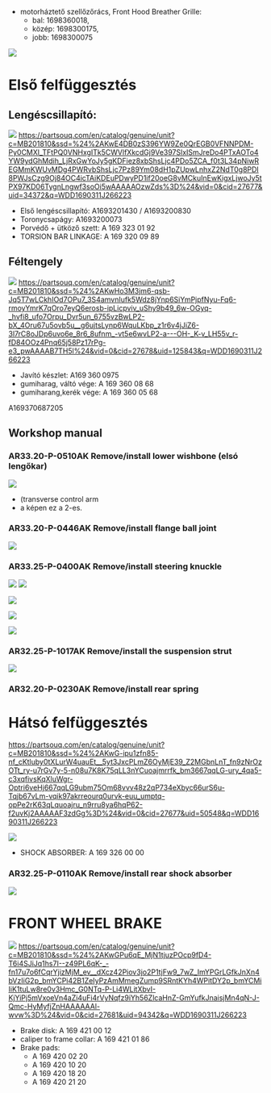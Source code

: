* motorháztető szellőzőrács, Front Hood Breather Grille: 
  * bal: 1698360018, 
  * közép: 1698300175, 
  * jobb: 1698300075
  

![](docs/image-2025-06-13-10-03-47.png)



# Első felfüggesztés 

## Lengéscsillapító:

![](docs/2025-07-27-13-08-16.png)
https://partsouq.com/en/catalog/genuine/unit?c=MB201810&ssd=%24%2AKwE4DB0zS396YW9Ze0QrEGB0VFNNPDM-Py0CMXl_TFtPQ0VNHxgITk5CWVlfXkcdGj9Ve397SlxISmJreDo4PTxAOTo4YW9ydGhMdih_LjRxGwYoJy5gKDFiez8xbShsLjc4PDo5ZCA_f0t3L34pNiwREGMmKWUvMDg4PWRvbShsLjc7Pz89Ym08dH1pZUpwLnhxZ2NdT0g8PDI8PWJsCzg9Oj84OC4icTAiKDEuPDwyPD1if20oeG8vMCkuInEwKigxLjwoJy5tPX97KD06TygnLngwf3soOi5wAAAAAOzwZds%3D%24&vid=0&cid=27677&uid=34372&q=WDD1690311J266223

* Első lengéscsillapító:	A1693201430 / A1693200830
* Toronycsapágy:	A1693200073
* Porvédő + ütköző szett:	 A 169 323 01 92
* TORSION BAR LINKAGE: A 169 320 09 89	


## Féltengely

![](docs/2025-07-27-13-11-36.png)
https://partsouq.com/en/catalog/genuine/unit?c=MB201810&ssd=%24%2AKwHo3M3jm6-qsb-Jq5T7wLCkhIOd7OPu7_3S4amvnIufk5Wdz8jYnp6SiYmPjpfNyu-Fq6-rmoyYmrK7qOro7eyQ6erosb-ipLicpviv_uShy9b49_6w-OGyq-_hvfi8_ufo7Orpu_Dvr5un_6755vzBwLP2-bX_4Oru67u5ovb5u__g6ujtsLynp6WquLKbp_z1r6v4jJiZ6-3l7rC8oJDp6uvo6e_8r6_8ufnm_-vt5e6wvLP2-a---OH-_K-v_LH55v_r-fD84OOz4Pnq65j58Pz17rPg-e3_pwAAAAB7TH5l%24&vid=0&cid=27678&uid=125843&q=WDD1690311J266223

* Javító készlet: A169 360 0975
* gumiharag, váltó vége: A 169 360 08 68
* gumiharang,kerék vége: A 169 360 05 68

A169370687205

## Workshop manual

### AR33.20-P-0510AK Remove/install lower wishbone (elsó lengőkar)
![](docs/2025-07-27-12-45-13.png)
* (transverse control arm
* a képen ez a 2-es. 

### AR33.20-P-0446AK Remove/install flange ball joint
![](docs/2025-07-27-12-47-23.png)

### AR33.25-P-0400AK Remove/install steering knuckle

![](docs/2025-07-27-12-43-15.png)
![](docs/2025-07-27-12-43-50.png)

![](docs/2025-07-27-12-39-20.png)

![](docs/2025-07-27-12-38-42.png)

![](docs/2025-07-27-12-38-28.png)



### AR32.25-P-1017AK Remove/install the suspension strut

![](docs/2025-07-27-12-50-43.png)

### AR32.20-P-0230AK Remove/install rear spring


# Hátsó felfüggesztés 

https://partsouq.com/en/catalog/genuine/unit?c=MB201810&ssd=%24%2AKwG-ipu1zfn85-nf_cKtluby0tXLurW4uauEt__5yt3JxcPLmZ6OyMjE39_Z2MGbnLnT_fn9zNrOzOTt_ry-u7rGv7y-5-n08u7K8K75qLL3nYCuoajmrrfk_bm3667qqLG-ury_4qa5-c3xqfivsKqXluWgr-Optri6veHj667qqLG9ubm75Om68vvv48z2qP734eXbyc66urS6u-Tqjb67vLm-vqik97akrreourq0urvk-euu_umptq-opPe2rK63qLquoajru_n9rru8ya6hqP62-f2uvKj2AAAAAF3zdGg%3D%24&vid=0&cid=27677&uid=50548&q=WDD1690311J266223

![](docs/image-2025-08-10-01-12-35.png)

* SHOCK ABSORBER: A 169 326 00 00	


### AR32.25-P-0110AK Remove/install rear shock absorber

![](docs/2025-07-27-12-51-40.png)


# FRONT WHEEL BRAKE

![](docs/2025-07-27-13-15-48.png)
https://partsouq.com/en/catalog/genuine/unit?c=MB201810&ssd=%24%2AKwGPu6qE_MjN1tjuzPOcp9fD4-T6i4SJiJq1hs7I--z49PL6qK-_-fn17u7o6fCqrYjizMjM_ev__dXcz42Piov3jo2P1tjFw9_7wZ_ImYPGrLGfkJnXn4bVzIiG2p_bmYCPi42B1ZeIyPzAmMmegZump9SRntKYh4WPitDY2p_bmYCMiIiK1tuLw8re0v3Hmc_G0NTq-P-Li4WLitXbvI-KjYiPj5mVxoeVn4aZi4uFi4rVyNqfz9iYh56ZlcaHnZ-GmYufkJnaisjMn4qN-J-Qmc-HyMyfjZnHAAAAAAl-wvw%3D%24&vid=0&cid=27681&uid=94342&q=WDD1690311J266223

* Brake disk: A 169 421 00 12
* caliper to frame collar: A 169 421 01 86
* Brake pads:
  * A 169 420 02 20
  * A 169 420 10 20	
  * A 169 420 18 20	
  * A 169 420 21 20